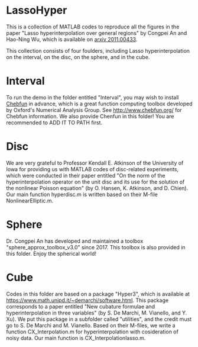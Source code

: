 # LassoHyper
This is a collection of MATLAB codes to reproduce all the figures in the paper "Lasso hyperinterpolation over general regions" by Congpei An and Hao-Ning Wu, which is available on [arxiv 2011.00433](https://arxiv.org/abs/2011.00433).

This collection consists of four foulders, including Lasso hyperinterpolation on the interval, on the disc, on the sphere, and in the cube.
# Interval
To run the demo in the folder entitled "Interval", you may wish to install [Chebfun](http://www.chebfun.org/) in advance, which is a great function computing toolbox developed by Oxford's Numerical Analysis Group. See http://www.chebfun.org/ for Chebfun information. We also provide Chenfun in this folder! You are recommended to ADD IT TO PATH first.

# Disc
We are very grateful to Professor Kendall E. Atkinson of the University of Iowa for providing us with MATLAB codes of disc-related experiments, which were conducted in their paper entitled "On the norm of the hyperinterpolation operator on the unit disc and its use for the solution of the nonlinear Poisson equation" (by O. Hansen, K. Atkinson, and D. Chien). Our main function hyperdisc.m is written based on their M-file NonlinearElliptic.m.

# Sphere
Dr. Congpei An has developed and maintained a toolbox "sphere_approx_toolbox_v3.0" since 2017. This toolbox is also provided in this folder. Enjoy the spherical world!

# Cube
Codes in this folder are based on a package "Hyper3", which is available at https://www.math.unipd.it/~demarchi/software.html. This package corresponds to a paper entitled "New cubature formulae and hyperinterpolation in three variables" (by S. De Marchi, M. Vianello, and Y. Xu). We put this package in a subfolder called "utilities", and the credit must go to S. De Marchi and M. Vianello. Based on their M-files, we write a function CX_Interpolation.m for hyperinterpolation with cosideration of noisy data. Our main function is CX_Interpolationlasso.m.






